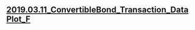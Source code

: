 ## [2019.03.11_ConvertibleBond_Transaction_Data Plot_F](https://nbviewer.jupyter.org/github/bitbyte27/PythonQuant/tree/master/ConvertibleBond/2019.03.11_CB_TD_P_F/)

